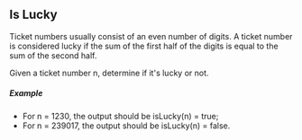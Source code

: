Is Lucky
-----

Ticket numbers usually consist of an even number of digits. A ticket number is considered lucky if the sum of the first half of the digits is equal to the sum of the second half.

Given a ticket number n, determine if it's lucky or not.

##### Example

* For n = 1230, the output should be
isLucky(n) = true;
* For n = 239017, the output should be
isLucky(n) = false.